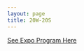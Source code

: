 ```yaml
---
layout: page
title: 20W-20S
---
```



[See Expo Program Here](https://dalilab.notion.site/df8ca2fe4424474bb9ba011ed3affb71?v=01d8acf555664a958569d5cf18de66fb)


<!-- 

# Artificien 20f-21w #

> 
>
> * Stack: 
> * [Medium Post](https://medium.com/dartmouth-cs98/ensemblevr-overcoming-your-stage-fright-with-virtual-reality-27636ba4a2eb)
> * [github main repo (private)]()
> * [github backend (private)]()
> * [github frontend (private)]()
>
> ![](img/ensemble0.png){: .medium .fancy}
> ![](img/ensemble0.gif){: .medium .fancy}

# Decode-Me 20f-21w #
> 
>
> * Stack: 
> * [Medium Post](https://medium.com/dartmouth-cs98/ensemblevr-overcoming-your-stage-fright-with-virtual-reality-27636ba4a2eb)
> * [github main repo (private)]()
> * [github backend (private)]()
> * [github frontend (private)]()
>
> ![](img/ensemble0.png){: .medium .fancy}
> ![](img/ensemble0.gif){: .medium .fancy}

# Housemate 20f-21w #
> 
>
> * Stack: 
> * [Medium Post](https://medium.com/dartmouth-cs98/ensemblevr-overcoming-your-stage-fright-with-virtual-reality-27636ba4a2eb)
> * [github main repo (private)]()
> * [github backend (private)]()
> * [github frontend (private)]()
>
> ![](img/ensemble0.png){: .medium .fancy}
> ![](img/ensemble0.gif){: .medium .fancy}


# MyBallot 20f-21w #
> 
>
> * Stack: 
> * [Medium Post](https://medium.com/dartmouth-cs98/ensemblevr-overcoming-your-stage-fright-with-virtual-reality-27636ba4a2eb)
> * [github main repo (private)]()
> * [github backend (private)]()
> * [github frontend (private)]()
>
> ![](img/ensemble0.png){: .medium .fancy}
> ![](img/ensemble0.gif){: .medium .fancy}


# rekallVR 20f-21w #
> 
>
> * Stack: 
> * [Medium Post](https://medium.com/dartmouth-cs98/ensemblevr-overcoming-your-stage-fright-with-virtual-reality-27636ba4a2eb)
> * [github main repo (private)]()
> * [github backend (private)]()
> * [github frontend (private)]()
>
> ![](img/ensemble0.png){: .medium .fancy}
> ![](img/ensemble0.gif){: .medium .fancy}

# TMBKTU 20f-21w #
> 
>
> * Stack: 
> * [Medium Post](https://medium.com/dartmouth-cs98/ensemblevr-overcoming-your-stage-fright-with-virtual-reality-27636ba4a2eb)
> * [github main repo (private)]()
> * [github backend (private)]()
> * [github frontend (private)]()
>
> ![](img/ensemble0.png){: .medium .fancy}
> ![](img/ensemble0.gif){: .medium .fancy}

# Together 20f-21w #
> 
>
> * Stack: 
> * [Medium Post](https://medium.com/dartmouth-cs98/ensemblevr-overcoming-your-stage-fright-with-virtual-reality-27636ba4a2eb)
> * [github main repo (private)]()
> * [github backend (private)]()
> * [github frontend (private)]()
>
> ![](img/ensemble0.png){: .medium .fancy}
> ![](img/ensemble0.gif){: .medium .fancy}

 -->
